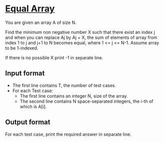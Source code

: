 # [Equal Array][link]

You are given an array A of size N.

Find the minimum non negative number X such that there exist an index j and when you can replace Aj by Aj + X, the sum of elements of array from index 1 to j and j+1 to N becomes equal, where 1 <= j <= N-1. Assume array to be 1-indexed.

If there is no possible X print -1 in separate line.

## Input format

- The first line contains T, the number of test cases.
- For each Test case:
  - The first line contains an integer N, size of the array.
  - The second line contains N space-separated integers, the i-th of which is A[i].

## Output format

For each test case, print the required answer in separate line.

[link]: https://www.hackerearth.com/practice/algorithms/dynamic-programming/introduction-to-dynamic-programming-1/practice-problems/algorithm/equal-array-84cf6c5f/
